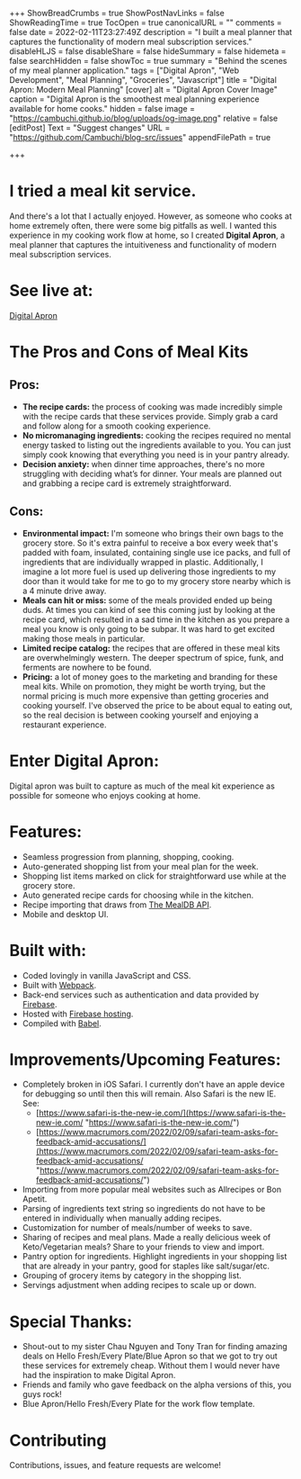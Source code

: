 +++
ShowBreadCrumbs = true
ShowPostNavLinks = false
ShowReadingTime = true
TocOpen = true
canonicalURL = ""
comments = false
date = 2022-02-11T23:27:49Z
description = "I built a meal planner that captures the functionality of modern meal subscription services."
disableHLJS = false
disableShare = false
hideSummary = false
hidemeta = false
searchHidden = false
showToc = true
summary = "Behind the scenes of my meal planner application."
tags = ["Digital Apron", "Web Development", "Meal Planning", "Groceries", "Javascript"]
title = "Digital Apron: Modern Meal Planning"
[cover]
alt = "Digital Apron Cover Image"
caption = "Digital Apron is the smoothest meal planning experience available for home cooks."
hidden = false
image = "https://cambuchi.github.io/blog/uploads/og-image.png"
relative = false
[editPost]
Text = "Suggest changes"
URL = "https://github.com/Cambuchi/blog-src/issues"
appendFilePath = true

+++
# I tried a meal kit service.

And there's a lot that I actually enjoyed. However, as someone who cooks at home extremely often, there were some big pitfalls as well. I wanted this experience in my cooking work flow at home, so I created **Digital Apron**, a meal planner that captures the intuitiveness and functionality of modern meal subscription services.

# See live at:

[Digital Apron](https://digital-apron.web.app/ "Digital Apron")

# The Pros and Cons of Meal Kits

## Pros:

* **The recipe cards:** the process of cooking was made incredibly simple with the recipe cards that these services provide. Simply grab a card and follow along for a smooth cooking experience.
* **No micromanaging ingredients:** cooking the recipes required no mental energy tasked to listing out the ingredients available to you. You can just simply cook knowing that everything you need is in your pantry already.
* **Decision anxiety:** when dinner time approaches, there's no more struggling with deciding what’s for dinner. Your meals are planned out and grabbing a recipe card is extremely straightforward.

## Cons:

* **Environmental impact:** I'm someone who brings their own bags to the grocery store. So it's extra painful to receive a box every week that's padded with foam, insulated, containing single use ice packs, and full of ingredients that are individually wrapped in plastic. Additionally, I imagine a lot more fuel is used up delivering those ingredients to my door than it would take for me to go to my grocery store nearby which is a 4 minute drive away.
* **Meals can hit or miss:** some of the meals provided ended up being duds. At times you can kind of see this coming just by looking at the recipe card, which resulted in a sad time in the kitchen as you prepare a meal you know is only going to be subpar. It was hard to get excited making those meals in particular.
* **Limited recipe catalog:** the recipes that are offered in these meal kits are overwhelmingly western. The deeper spectrum of spice, funk, and ferments are nowhere to be found.
* **Pricing:** a lot of money goes to the marketing and branding for these meal kits. While on promotion, they might be worth trying, but the normal pricing is much more expensive than getting groceries and cooking yourself. I've observed the price to be about equal to eating out, so the real decision is between cooking yourself and enjoying a restaurant experience.

# Enter Digital Apron:

Digital apron was built to capture as much of the meal kit experience as possible for someone who enjoys cooking at home.

# Features:

* Seamless progression from planning, shopping, cooking.
* Auto-generated shopping list from your meal plan for the week.
* Shopping list items marked on click for straightforward use while at the grocery store.
* Auto generated recipe cards for choosing while in the kitchen.
* Recipe importing that draws from [The MealDB API](https://www.themealdb.com/ "The MealDB").
* Mobile and desktop UI.

# Built with:

* Coded lovingly in vanilla JavaScript and CSS.
* Built with [Webpack](https://webpack.js.org/ "Webpack").
* Back-end services such as authentication and data provided by [Firebase](https://firebase.google.com/ "Firebase").
* Hosted with [Firebase hosting](https://firebase.google.com/docs/hosting "Firebase hosting").
* Compiled with [Babel](https://babeljs.io/ "Babel").

# Improvements/Upcoming Features:

* Completely broken in iOS Safari. I currently don't have an apple device for debugging so until then this will remain. Also Safari is the new IE. See:
  * [https://www.safari-is-the-new-ie.com/](https://www.safari-is-the-new-ie.com/ "https://www.safari-is-the-new-ie.com/")
  * [https://www.macrumors.com/2022/02/09/safari-team-asks-for-feedback-amid-accusations/](https://www.macrumors.com/2022/02/09/safari-team-asks-for-feedback-amid-accusations/ "https://www.macrumors.com/2022/02/09/safari-team-asks-for-feedback-amid-accusations/")
* Importing from more popular meal websites such as Allrecipes or Bon Apetit.
* Parsing of ingredients text string so ingredients do not have to be entered in individually when manually adding recipes.
* Customization for number of meals/number of weeks to save.
* Sharing of recipes and meal plans. Made a really delicious week of Keto/Vegetarian meals? Share to your friends to view and import.
* Pantry option for ingredients. Highlight ingredients in your shopping list that are already in your pantry, good for staples like salt/sugar/etc.
* Grouping of grocery items by category in the shopping list.
* Servings adjustment when adding recipes to scale up or down.

# Special Thanks:

* Shout-out to my sister Chau Nguyen and Tony Tran for finding amazing deals on Hello Fresh/Every Plate/Blue Apron so that we got to try out these services for extremely cheap. Without them I would never have had the inspiration to make Digital Apron.
* Friends and family who gave feedback on the alpha versions of this, you guys rock!
* Blue Apron/Hello Fresh/Every Plate for the work flow template.

# Contributing

Contributions, issues, and feature requests are welcome!